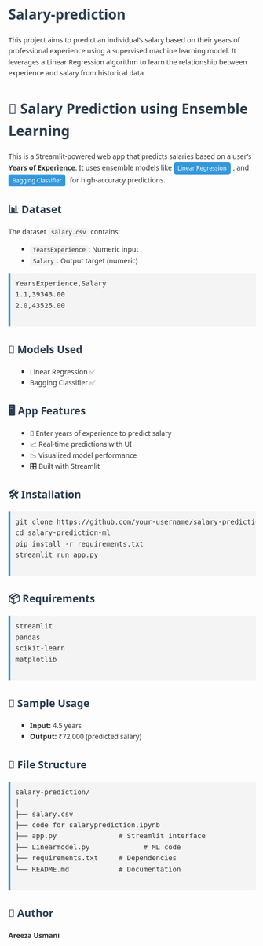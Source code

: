 # Salary-prediction
This project aims to predict an individual’s salary based on their years of professional experience using a supervised machine learning model. It leverages a Linear Regression algorithm to learn the relationship between experience and salary from historical data
<!DOCTYPE html>
<html lang="en">
<head>
  <meta charset="UTF-8">
  <title>Salary Prediction using Ensemble Learning</title>
  <style>
    body {
      font-family: 'Segoe UI', sans-serif;
      line-height: 1.6;
      margin: 20px;
      color: #333;
    }
    h1, h2 {
      color: #2c3e50;
    }
    code {
      background: #f4f4f4;
      padding: 2px 6px;
      border-radius: 4px;
      font-family: monospace;
    }
    pre {
      background: #f4f4f4;
      padding: 10px;
      border-left: 4px solid #3498db;
      overflow-x: auto;
    }
    ul {
      list-style-type: square;
      margin-left: 20px;
    }
    .tag {
      display: inline-block;
      background: #3498db;
      color: white;
      padding: 3px 8px;
      border-radius: 5px;
      margin-right: 5px;
      font-size: 0.85em;
    }
  </style>
</head>
<body>

  <h1>💼 Salary Prediction using Ensemble Learning</h1>

  <p>
    This is a Streamlit-powered web app that predicts salaries based on a user’s <strong>Years of Experience</strong>. It uses ensemble models like
    <span class="tag">Linear Regression</span>, and
    <span class="tag">Bagging Classifier</span>
    for high-accuracy predictions.
  </p>

  <h2>📊 Dataset</h2>
  <p>The dataset <code>salary.csv</code> contains:</p>
  <ul>
    <li><code>YearsExperience</code>: Numeric input</li>
    <li><code>Salary</code>: Output target (numeric)</li>
  </ul>
  <pre>
YearsExperience,Salary
1.1,39343.00
2.0,43525.00
  </pre>

  <h2>🧠 Models Used</h2>
  <ul>
    <li>Linear Regression ✅</li>
    <li>Bagging Classifier ✅</li>
  </ul>

  <h2>🖥 App Features</h2>
  <ul>
    <li>🔢 Enter years of experience to predict salary</li>
    <li>📈 Real-time predictions with UI</li>
    <li>📉 Visualized model performance</li>
    <li>🎛 Built with Streamlit</li>
  </ul>

  <h2>🛠 Installation</h2>
  <pre>
git clone https://github.com/your-username/salary-prediction-ml.git
cd salary-prediction-ml
pip install -r requirements.txt
streamlit run app.py
  </pre>

  <h2>📦 Requirements</h2>
  <pre>
streamlit
pandas
scikit-learn
matplotlib
  </pre>

  <h2>🧪 Sample Usage</h2>
  <ul>
    <li><strong>Input:</strong> 4.5 years</li>
    <li><strong>Output:</strong> ₹72,000 (predicted salary)</li>
  </ul>

  <h2>📁 File Structure</h2>
  <pre>
salary-prediction/
│
├── salary.csv  
├── code for salaryprediction.ipynb
├── app.py               # Streamlit interface
├── Linearmodel.py             # ML code
├── requirements.txt     # Dependencies
└── README.md            # Documentation
  </pre>

  <h2>👤 Author</h2>
  <p><strong>Areeza Usmani</strong></p>

</body>
</html>
